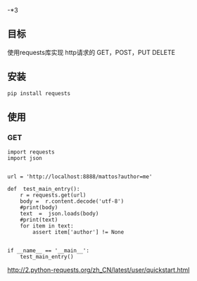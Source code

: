 -*3

## 目标

使用requests库实现 http请求的 GET，POST，PUT DELETE



## 安装

```bash
pip install requests
```



## 使用



### GET

```
import requests
import json


url = 'http://localhost:8888/mattos?author=me'

def  test_main_entry():
    r = requests.get(url)
    body =  r.content.decode('utf-8')
    #print(body)
    text  =  json.loads(body)
    #print(text)
    for item in text:
        assert item['author'] != None


if __name__ == '__main__':
    test_main_entry()
```





http://2.python-requests.org/zh_CN/latest/user/quickstart.html